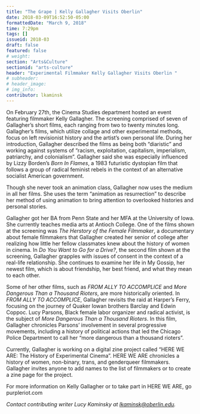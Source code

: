 ```yaml
---
title: "The Grape | Kelly Gallagher Visits Oberlin"
date: 2018-03-09T16:52:50-05:00
formattedDate: "March 9, 2018"
time: 7:29pm
tags: []
issueid: 2018-03
draft: false
featured: false
# weight: 
section: "Arts&Culture"
sectionid: "arts-culture"
header: "Experimental Filmmaker Kelly Gallagher Visits Oberlin "
# subheader: 
# header_image:
# img_info:
contributor: lkaminsk
---
```


On February 27th, the Cinema Studies department hosted an event featuring filmmaker Kelly Gallagher. The screening comprised of seven of Gallagher’s short films, each ranging from two to twenty minutes long. Gallagher’s films, which utilize collage and other experimental methods,  focus on left revisionist history and the artist’s own personal life. During her introduction, Gallagher described the films as being both “diaristic” and working against systems of “racism, exploitation, capitalism, imperialism, patriarchy, and colonialism”. Gallagher said she was especially influenced by Lizzy Borden’s *Born In Flames*, a 1983 futuristic dystopian film that follows a group of radical feminist rebels in the context of an alternative socialist American government. 

Though she never took an animation class, Gallagher now uses the medium in all her films.  She uses the term “animation as resurrection” to describe her method of using animation to bring attention to overlooked histories and personal stories.

Gallagher got her BA from Penn State and her MFA at the University of Iowa. She currently teaches media arts at Antioch College. One of the films shown at the screening was *The Herstory of the Female Filmmaker*, a documentary about female filmmakers that Gallagher created her senior of college after realizing how little her fellow classmates knew about the history of women in cinema. In *Do You Want to Go for a Drive?*, the second film shown at the screening, Gallagher grapples with issues of consent in the context of a real-life relationship. She continues to examine her life in My Gossip, her newest film, which is about friendship, her best friend, and what they mean to each other. 

Some of her other films, such as *FROM ALLY TO ACCOMPLICE* and *More Dangerous Than a Thousand Rioters*, are more historically oriented. In *FROM ALLY TO ACCOMPLICE*, Gallagher revisits the raid at Harper’s Ferry, focusing on the journey of Quaker Iowan brothers Barclay and Edwin Coppoc. Lucy Parsons, Black female labor organizer and radical activist, is the subject of *More Dangerous Than a Thousand Rioters*. In this film, Gallagher chronicles Parsons’ involvement in several progressive movements, including a history of political actions that led the Chicago Police Department to call her “more dangerous than a thousand rioters”. 

Currently, Gallagher is working on a digital zine project called “HERE WE ARE: The History of Experimental Cinema”. HERE WE ARE chronicles a  history of women, non-binary, trans, and genderqueer filmmakers. Gallagher invites anyone to add names to the list of filmmakers or to create a zine page for the project. 

For more information on Kelly Gallagher or to take part in HERE WE ARE, go purpleriot.com 

*Contact contributing writer Lucy Kaminsky at lkaminsk@oberlin.edu.*
